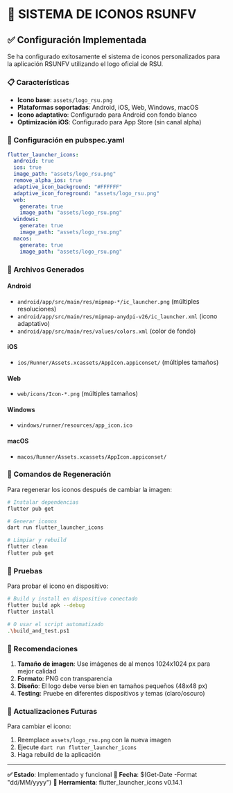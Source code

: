 # 🎨 SISTEMA DE ICONOS RSUNFV

## ✅ Configuración Implementada

Se ha configurado exitosamente el sistema de iconos personalizados para la aplicación RSUNFV utilizando el logo oficial de RSU.

### 📋 Características

- **Icono base**: `assets/logo_rsu.png`
- **Plataformas soportadas**: Android, iOS, Web, Windows, macOS
- **Icono adaptativo**: Configurado para Android con fondo blanco
- **Optimización iOS**: Configurado para App Store (sin canal alpha)

### 🔧 Configuración en pubspec.yaml

```yaml
flutter_launcher_icons:
  android: true
  ios: true
  image_path: "assets/logo_rsu.png"
  remove_alpha_ios: true
  adaptive_icon_background: "#FFFFFF"
  adaptive_icon_foreground: "assets/logo_rsu.png"
  web:
    generate: true
    image_path: "assets/logo_rsu.png"
  windows:
    generate: true
    image_path: "assets/logo_rsu.png"
  macos:
    generate: true
    image_path: "assets/logo_rsu.png"
```

### 📁 Archivos Generados

#### Android
- `android/app/src/main/res/mipmap-*/ic_launcher.png` (múltiples resoluciones)
- `android/app/src/main/res/mipmap-anydpi-v26/ic_launcher.xml` (icono adaptativo)
- `android/app/src/main/res/values/colors.xml` (color de fondo)

#### iOS
- `ios/Runner/Assets.xcassets/AppIcon.appiconset/` (múltiples tamaños)

#### Web
- `web/icons/Icon-*.png` (múltiples tamaños)

#### Windows
- `windows/runner/resources/app_icon.ico`

#### macOS
- `macos/Runner/Assets.xcassets/AppIcon.appiconset/`

### 🚀 Comandos de Regeneración

Para regenerar los iconos después de cambiar la imagen:

```bash
# Instalar dependencias
flutter pub get

# Generar iconos
dart run flutter_launcher_icons

# Limpiar y rebuild
flutter clean
flutter pub get
```

### 📱 Pruebas

Para probar el icono en dispositivo:

```bash
# Build y install en dispositivo conectado
flutter build apk --debug
flutter install

# O usar el script automatizado
.\build_and_test.ps1
```

### 🎯 Recomendaciones

1. **Tamaño de imagen**: Use imágenes de al menos 1024x1024 px para mejor calidad
2. **Formato**: PNG con transparencia
3. **Diseño**: El logo debe verse bien en tamaños pequeños (48x48 px)
4. **Testing**: Pruebe en diferentes dispositivos y temas (claro/oscuro)

### 🔄 Actualizaciones Futuras

Para cambiar el icono:
1. Reemplace `assets/logo_rsu.png` con la nueva imagen
2. Ejecute `dart run flutter_launcher_icons`
3. Haga rebuild de la aplicación

---

**✅ Estado**: Implementado y funcional
**📅 Fecha**: $(Get-Date -Format "dd/MM/yyyy")
**🔧 Herramienta**: flutter_launcher_icons v0.14.1
